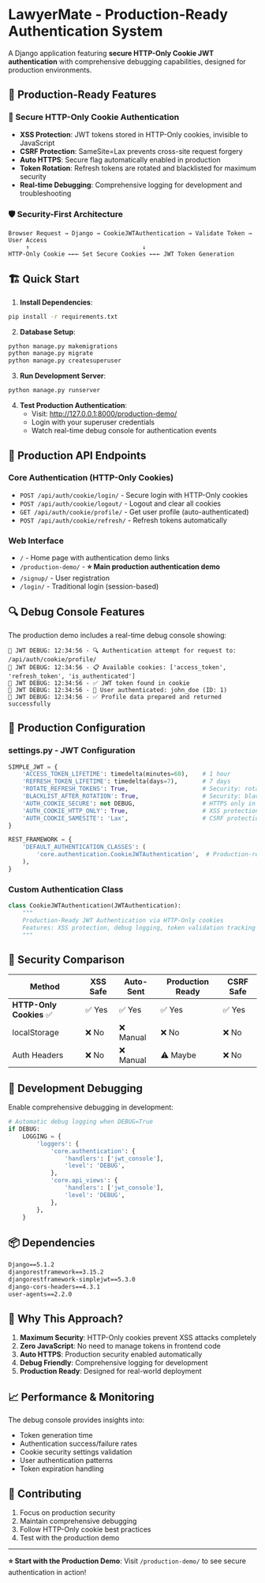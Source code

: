 # LawyerMate - Production-Ready Authentication System

A Django application featuring **secure HTTP-Only Cookie JWT authentication** with comprehensive debugging capabilities, designed for production environments.

## 🚀 Production-Ready Features

### 🔐 Secure HTTP-Only Cookie Authentication
- **XSS Protection**: JWT tokens stored in HTTP-Only cookies, invisible to JavaScript
- **CSRF Protection**: SameSite=Lax prevents cross-site request forgery
- **Auto HTTPS**: Secure flag automatically enabled in production
- **Token Rotation**: Refresh tokens are rotated and blacklisted for maximum security
- **Real-time Debugging**: Comprehensive logging for development and troubleshooting

### 🛡️ Security-First Architecture
```
Browser Request → Django → CookieJWTAuthentication → Validate Token → User Access
     ↑                                ↓
HTTP-Only Cookie ←←← Set Secure Cookies ←←← JWT Token Generation
```

## 🏗️ Quick Start

1. **Install Dependencies**:
```bash
pip install -r requirements.txt
```

2. **Database Setup**:
```bash
python manage.py makemigrations
python manage.py migrate
python manage.py createsuperuser
```

3. **Run Development Server**:
```bash
python manage.py runserver
```

4. **Test Production Authentication**:
   - Visit: http://127.0.0.1:8000/production-demo/
   - Login with your superuser credentials
   - Watch real-time debug console for authentication events

## 🎯 Production API Endpoints

### Core Authentication (HTTP-Only Cookies)
- `POST /api/auth/cookie/login/` - Secure login with HTTP-Only cookies
- `POST /api/auth/cookie/logout/` - Logout and clear all cookies
- `GET /api/auth/cookie/profile/` - Get user profile (auto-authenticated)
- `POST /api/auth/cookie/refresh/` - Refresh tokens automatically

### Web Interface
- `/` - Home page with authentication demo links
- `/production-demo/` - **⭐ Main production authentication demo**
- `/signup/` - User registration
- `/login/` - Traditional login (session-based)

## 🔍 Debug Console Features

The production demo includes a real-time debug console showing:

```
🔐 JWT DEBUG: 12:34:56 - 🔍 Authentication attempt for request to: /api/auth/cookie/profile/
🔐 JWT DEBUG: 12:34:56 - 📋 Available cookies: ['access_token', 'refresh_token', 'is_authenticated']
🔐 JWT DEBUG: 12:34:56 - ✅ JWT token found in cookie
🔐 JWT DEBUG: 12:34:56 - 👤 User authenticated: john_doe (ID: 1)
🔐 JWT DEBUG: 12:34:56 - ✅ Profile data prepared and returned successfully
```

## 🔧 Production Configuration

### settings.py - JWT Configuration
```python
SIMPLE_JWT = {
    'ACCESS_TOKEN_LIFETIME': timedelta(minutes=60),    # 1 hour
    'REFRESH_TOKEN_LIFETIME': timedelta(days=7),       # 7 days
    'ROTATE_REFRESH_TOKENS': True,                     # Security: rotate on use
    'BLACKLIST_AFTER_ROTATION': True,                  # Security: blacklist old tokens
    'AUTH_COOKIE_SECURE': not DEBUG,                   # HTTPS only in production
    'AUTH_COOKIE_HTTP_ONLY': True,                     # XSS protection
    'AUTH_COOKIE_SAMESITE': 'Lax',                     # CSRF protection
}

REST_FRAMEWORK = {
    'DEFAULT_AUTHENTICATION_CLASSES': (
        'core.authentication.CookieJWTAuthentication',  # Production-ready only
    ),
}
```

### Custom Authentication Class
```python
class CookieJWTAuthentication(JWTAuthentication):
    """
    Production-Ready JWT Authentication via HTTP-Only cookies
    Features: XSS protection, debug logging, token validation tracking
    """
```

## 🚦 Security Comparison

| Method | XSS Safe | Auto-Sent | Production Ready | CSRF Safe |
|--------|----------|-----------|------------------|-----------|
| **HTTP-Only Cookies** ✅ | ✅ Yes | ✅ Yes | ✅ Yes | ✅ Yes |
| localStorage | ❌ No | ❌ Manual | ❌ No | ❌ No |
| Auth Headers | ❌ No | ❌ Manual | ⚠️ Maybe | ❌ No |

## 🐛 Development Debugging

Enable comprehensive debugging in development:

```python
# Automatic debug logging when DEBUG=True
if DEBUG:
    LOGGING = {
        'loggers': {
            'core.authentication': {
                'handlers': ['jwt_console'],
                'level': 'DEBUG',
            },
            'core.api_views': {
                'handlers': ['jwt_console'],  
                'level': 'DEBUG',
            },
        },
    }
```

## 📦 Dependencies

```txt
Django==5.1.2
djangorestframework==3.15.2
djangorestframework-simplejwt==5.3.0
django-cors-headers==4.3.1
user-agents==2.2.0
```

## 🎯 Why This Approach?

1. **Maximum Security**: HTTP-Only cookies prevent XSS attacks completely
2. **Zero JavaScript**: No need to manage tokens in frontend code
3. **Auto HTTPS**: Production security enabled automatically
4. **Debug Friendly**: Comprehensive logging for development
5. **Production Ready**: Designed for real-world deployment

## 📈 Performance & Monitoring

The debug console provides insights into:
- Token generation time
- Authentication success/failure rates  
- Cookie security settings validation
- User authentication patterns
- Token expiration handling

## 🤝 Contributing

1. Focus on production security
2. Maintain comprehensive debugging
3. Follow HTTP-Only cookie best practices
4. Test with the production demo

---

**⭐ Start with the Production Demo**: Visit `/production-demo/` to see secure authentication in action!